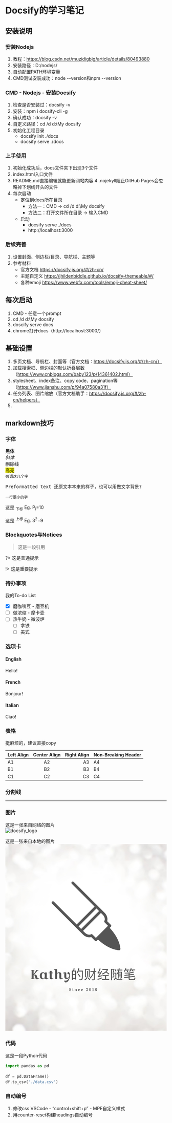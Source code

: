 # Docsify的学习笔记

## 安装说明

### 安装Nodejs
1. 教程：https://blog.csdn.net/muzidigbig/article/details/80493880
2. 安装路径：D:/nodejs/
3. 自动配置PATH环境变量
4. CMD测试安装成功：node --version和npm --version

### CMD - Nodejs - 安装Docsify
1. 检查是否安装过：docsify -v
2. 安装：npm i docsify-cli -g
3. 确认成功：docsify -v
4. 自定义路径：cd /d d:\My docsify
5. 初始化工程目录
    - docsify init ./docs
    - docsify serve ./docs

### 上手使用
1. 初始化成功后，docs文件夹下出现3个文件
2. index.html入口文件
3. README.md直接编辑就能更新网站内容
4..nojekyll阻止GitHub Pages会忽略掉下划线开头的文件
5. 每次启动
    - 定位到docs所在目录
      - 方法一：CMD -> cd /d d:\My docsify
      - 方法二：打开文件所在目录 -> 输入CMD
    - 启动
      - docsify serve ./docs
      - http://localhost:3000

### 后续完善
1. 设置封面、侧边栏/目录、导航栏、主题等
2. 参考材料
    - 官方文档 https://docsify.js.org/#/zh-cn/
    - 主题自定义 https://jhildenbiddle.github.io/docsify-themeable/#/
    - 各种emoji https://www.webfx.com/tools/emoji-cheat-sheet/



## 每次启动
1. CMD - 任意一个prompt
2. cd /d d:\My docsify
3. doscify serve docs
4. chrome打开docs（http://localhost:3000/）

## 基础设置
1. 多页文档、导航栏、封面等（官方文档：https://docsify.js.org/#/zh-cn/）
2. 加载搜索框、侧边栏的默认折叠层数（https://www.cnblogs.com/baby123/p/14361402.html）
3. stylesheet、index备注、copy code、pagination等（https://www.jianshu.com/p/94a07580a31f）
4. 任务列表、图片缩放（官方文档助手：https://docsify.js.org/#/zh-cn/helpers）
5. 

## markdown技巧
### 字体
**黑体**  
*斜体*  
~~删除线~~  
<mark>高亮</mark>  
`强调这几个字`  
<pre>Preformatted text 还原文本本来的样子，也可以用做文字背景?</pre>  
<small>一行很小的字</small>  

这是 <sub>下标</sub>  Eg. P<sub>i</sub>=10   

这是 <sup>上标</sup> Eg. 3<sup>2</sup>=9


### Blockquotes与Notices
> 这是一段引用

?> 这是普通提示  

!> 这是重要提示  
### 待办事项
我的To-do List
- [x] 磨咖啡豆 - 磨豆机
- [ ] 做浓缩 - 摩卡壶
- [ ] 热牛奶 - 微波炉
  - [ ] 拿铁
  - [ ] 美式

### 选项卡
<!-- tabs:start -->

#### **English**

Hello!

#### **French**

Bonjour!

#### **Italian**

Ciao!

<!-- tabs:end -->

### 表格
挺麻烦的，建议直接copy  

| Left Align | Center Align | Right Align | Non&#8209;Breaking&nbsp;Header |
| ---------- |:------------:| -----------:| ------------------------------ |
| A1         | A2           | A3          | A4                             |
| B1         | B2           | B3          | B4                             |
| C1         | C2           | C3          | C4                             |

### 分割线
---

### 图片
这是一张来自网络的图片  
![docsify_logo](https://docsify.js.org/_media/icon.svg ':size=20%')  

这是一张来自本地的图片  
![account_logo](./media/account_logo.jpg ':size=20%')

### 代码
这是一段Python代码

```python
import pandas as pd

df = pd.DataFrame()
df.to_csv('./data.csv')
```

### 自动编号
1. 修改css
   VSCode - “control+shift+p” - MPE自定义样式
2. 用counter-reset构建headings自动编号












